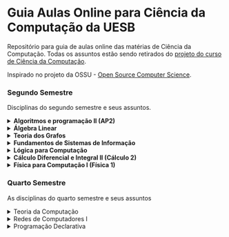 # Guia Aulas Online para Ciência da Computação da UESB

Repositório para guia de aulas online das matérias de Ciência da Computação. Todas os assuntos estão sendo retirados do [projeto do curso de Ciência da Computação](http://catalogo.uesb.br/storage/documentos/computacao-bac-vc/projeto.pdf).

Inspirado no projeto da OSSU - [Open Source Computer Science](https://github.com/ossu/computer-science).

### Segundo Semestre

Disciplinas do segundo semestre e seus assuntos.

<details><summary> <b>Algoritmos e programação II (AP2)</b> </summary>
  <ul>
    <dl>
      <dt>Recursos em vídeo</dt>
      <dd><a href="https://www.youtube.com/playlist?list=PLucm8g_ezqNqCRGHGHoacCo6N1bfN7hXZ">1. Curso de UML [Bóson Treinamentos]</a></dd>
      <dd><a href="https://www.youtube.com/playlist?list=PLHz_AreHm4dkqe2aR0tQK74m8SFe-aGsY">2.1 Programação orientada a objetos (todas as características) [CURSO EM VÍDEO]</a></dd>
      <dd><a href="https://www.youtube.com/playlist?list=PLTLAlheiUm5HVhAjNBvpkLIqRP4CSr3M0">2.2 Programação orientada a objetos (focada em UML) [Leandro Guarino]</a></dd>
      <dd><a href="https://www.youtube.com/playlist?list=PLxI8Can9yAHewZWSrlhpId71bk5N_W7W1">2.2 Programação orientada a objetos [UNIVESP]</a></dd>
      <dd><a href="https://www.youtube.com/playlist?list=PL62G310vn6nHrMr1tFLNOYP_c73m6nAzL">3.1 Curso COMPLETO de Java [DevDojo]</a></dd>
      <dd><a href="https://www.youtube.com/playlist?list=PLtchvIBq_CRTAwq_xmHdITro_5vbyOvVw">3.2 Curso de Java [Carlos Henrique Java]</a></dd>
      <dd><a href="https://www.youtube.com/playlist?list=PLWd_VnthxxLejQ9CcHrsT5HCFn-10kquZ">4.1 Vídeos sobre JavaFX [Descompila]</a></dd>
      <dd><a href="https://www.youtube.com/playlist?list=PLA1W9ojL1mVwql7mYQrMqHJ7GEb9xEg8q">4.2 JavaFX [Patrick Miranda]</a></dd> 
    </dl>
  </ul>
</details>
  
<details><summary> <b>Álgebra Linear</b> </summary>
  <ul>
    <dl>
      <dt>Recursos em vídeo</dt>
      <dd><a href="https://www.youtube.com/playlist?list=PLf1lowbdbFIAFr80SlJP7jsJcssvqRV5b">1.1 Matemática Superior - Álgebra Linear [Me Salva!]</a></dd>
      <dd><a href="https://www.youtube.com/playlist?list=PLO3hBdfBc4pFef1zn1oZyYXLomL9MiX-C">1.2 Aulas de Álgebra Linear (completo) [S.O.S Saber]</a></dd>
      <dd><a href="https://www.youtube.com/playlist?list=PLYPA4S3U31qxEUPU-tLLPPduBupCTYC6h">1.3 Álgebra Linear [UNIVESP]</a></dd>
      <dd><a href="https://www.youtube.com/playlist?list=PLEfwqyY2ox868TPa8vjL-QPfQlmtqRGa5">2.1 Matrizes, determinantes e sistemas lineares [Equaciona com Paulo Pereira]</a></dd>
      <dd><a href="https://www.youtube.com/watch?v=r1o7RryS8WM">3.1 Matrizes e Determinantes [UNIVESP]</a></dd>
      <dd><a href="https://www.youtube.com/watch?v=ktr4wfXi9xg">3.2 Aprenda rápido - Matrizes [Dicasdemat Sandro Curió]</a></dd>
      <dd><a href="https://www.youtube.com/watch?v=hP59QyuhTbc">4.1 Rápido e Fácil | Sistemas Lineares 3 x 3 | Escalonamento [Dicasdemat Sandro Curió]</a></dd>
      <dd><a href="https://www.youtube.com/watch?v=oD84gokfleA">4.2 Geometria Analítica e Álgebra Linear - Aula 01 - Sistema de Equações Lineares I [UNIVESP]</a></dd>
      <dd><a href="https://www.youtube.com/watch?v=e8kAs458cVI&list=PLhlx0uNVbDQjVBaNrvuGfpPJ7Ubf_Ycz3">5.1 Espaço vetorial: exercícios [fernando]</a></dd>
      <dd><a href="https://www.youtube.com/watch?v=dlgaQLbTwn0">6.1 Aplicação linear - Introdução [Matemática Universitária]</a></dd>
    </dl>
  </ul>
</details>

<details><summary> <b>Teoria dos Grafos</b> </summary>
  <ul>
    <dl>
      <dt>Recursos em vídeo</dt>
      <dd><a href="https://www.youtube.com/playlist?list=PLrVGp617x0hAm90-7zQzbRsSOnN2Vbr-I">1.1 Introdução a teoria dos grafos [PIC OBMEP]</a></dd>
      <dd><a href="https://www.youtube.com/playlist?list=PL8aWdrmfXHiJU_V_c2vM1dCFDh_Z93BeZ">1.2 Todos os assuntos de grafos [Matemática para gente grande]</a></dd>
      <dd><a href="https://www.youtube.com/watch?v=74_YKin3xzQ">2 Grafos Orientados</a></dd>
      <dd><a href="https://www.youtube.com/watch?v=JAPygr0xhUY">3 Grafos não orientados</a></dd>
      <dd><a href="https://www.youtube.com/watch?v=m4t6D24R5k8">4 Caminhos e Circuitos em Grafos [Projeto Grafos nas Escolas] </a></dd>
      <dd><a href="https://www.youtube.com/watch?v=qXLrYsYc3Z8">5 Planaridade de grafos [walter betini]</a></dd>
      <dd><a href="https://www.youtube.com/watch?v=VzO04TEGYb0">6.1 Conectividade de grafos [Patricia Jaques Millard]</a></dd>
      <dd><a href="https://www.youtube.com/watch?v=eNE1rlXJF_o">6.2 Conectividade de grafos [PIC OBMEP]</a></dd>
      <dd><a href="https://www.youtube.com/watch?v=ASMEibmfLE0">6.3 Grafo Conexo [Henrique Cunha]</a></dd>
      <dd><a href="https://www.youtube.com/watch?v=wSx6QivLBL4">7.1 Coloração grafos [Gabriel Todesco]</a></dd>
      <dd><a href="https://www.youtube.com/watch?v=q-UApUu81WA">7.2 Palestra sobre Coloração grafos [IMPA]</a></dd>
      <dd><a href="https://www.youtube.com/watch?v=sxMYeaql0VI">7.3 Colorindo grafos e teorema das quatro cores [Casa da Ciência]</a></dd>
      <dd><a href="https://www.youtube.com/playlist?list=PLYtFQZHKPEUuCk0KLo4GS1c_jecIwvRDU">8 Algoritmos em grafos [playlist]</a></dd>
      <dd><a href="https://www.youtube.com/watch?v=PCG6TmdJzWU">9 Problemas intratáveis e o problema do carteiro chinês [williamhigino]</a></dd>
      <dd><a href="https://www.youtube.com/watch?v=dQ42rha2qFA">10 Busca em largura e profundidade [UNIVESP]</a></dd>
      <dd><a href="https://www.youtube.com/watch?v=jWoP1fTTDzE">11.1 Busca em largura [Linguagem C Programação descomplicada]</a></dd>
      <dd><a href="https://www.youtube.com/watch?v=u834GA3725M">11.2 Busca em largura [Leonardo Vieira]</a></dd>
      <dd><a href="https://www.youtube.com/watch?v=doH9o1sO-Cw">12.1 Busca em profundidade [UNIVESP]</a></dd>
      <dd><a href="https://www.youtube.com/watch?v=0B6VfRbppkE">12.2 Busca em profundidade [Pedro Yurp]</a></dd>
      <dd><a href="https://www.youtube.com/watch?v=LmGRAIpF28Q">13.1 Algoritmo caminho mínimo [UNIVESP]</a></dd>
      <dd><a href="https://www.youtube.com/watch?v=5y8dch2uHR4">13.2 Algoritmo menor caminho [Linguagem C Programação descomplicada]</a></dd>
      <dd><a href="https://www.youtube.com/watch?v=tCheLd4H-nM">14.1 Arvore geradora [Andressa Oliveira]</a></dd>
      <dd><a href="https://www.youtube.com/watch?v=1BMhVLQc2HA">14.2 Arvore geradora Mínima [Patricia Jacques Millard]</a></dd>
      <dd><a href="https://www.youtube.com/watch?v=kEo0dRteZE0">15.1 Ordenação topológica [henrique moura]</a></dd>
      <dd><a href="https://www.youtube.com/watch?v=MO4Lbr44Q_Y">15.2 Ordenação topológica em JavaScript [Code Shot]</a></dd>
    </dl>
  </ul>
</details>

<details><summary> <b> Fundamentos de Sistemas de Informação</b> </summary>
  <ul>
    <dl>
      <dt>Recursos em vídeo</dt>
      <dd><a href="https://www.youtube.com/playlist?list=PLjzmQiSlNcO6WuxkUfyvtvosgNpSdRtOC">1.1 Fundamentos de Sistemas de Informação [Questoes de Informática]</a></dd>
      <dd><a href="https://www.youtube.com/playlist?list=PLvQ-BeS0wYi1QMQCDNIki5ERcGyIFlG8h">1.2 Fundamentos de Sistemas de Informação [ADS EAD]</a></dd>
      <dd><a href="https://www.youtube.com/watch?v=-y55wUlk8bk">2 Origem e Conceito da Teoria Geral dos Sistemas [Mundo da administração]</a></dd>
      <dd><a href="https://www.youtube.com/watch?v=875aK7w1Dhc">3 Conceitos de Sistema</a></dd>
      <dd><a href="https://www.youtube.com/watch?v=bQQ5NC3KWS4">4 Custo, Valor  e  Qualidade  da  Informação [Ezequias Silva]</a></dd>
      <dd><a href="https://www.youtube.com/watch?v=N4wGhiuEaxo">5 Fundamentos e Classificação [UNIVESP]</a></dd>
      <dd><a href="https://www.youtube.com/watch?v=_Sd4jCG1bHw">6.1 Vantagem Competitiva [UNIVESP]</a></dd>
      <dd><a href="https://www.youtube.com/watch?v=7FwKogLzJAc">6.2 Vantagem Competitiva [Casa do Saber]</a></dd>
      <dd><a href="https://www.youtube.com/playlist?list=PLxI8Can9yAHczVm37Sw-UssyYdd0FMyR0">7 Sistemas de Informação [UNIVESP]</a></dd>
    </dl>
  </ul>
</details>

<details><summary> <b>Lógica para Computação</b> </summary>
  <ul>
    <dl>
      <dt>Recursos em vídeo</dt>
      <dd><a href="https://www.youtube.com/playlist?list=PL4OAe-tL47saHhA8ywUFm-Trjk06ocCny">1 Lógica proposicional [Zurubabel]</a></dd>
      <dd><a href="https://www.youtube.com/playlist?list=PL4OAe-tL47sa_ayyqtYpRJrEJZBv2sn_C">2 Lógica de predicados [Zurubabel]</a></dd>
      <dd><a href="https://www.youtube.com/playlist?list=PLpGHF_AAwOMGi-ZGBsBGr_ikixc8xnBWU">3 Lógica de primeira ordem [É Lógico, pô]</a></dd>
      <dd><a href="https://www.youtube.com/watch?v=ybMaFgsCABc">4.1 Sistemas Dedutivos [Cleber]</a></dd>
      <dd><a href="https://www.youtube.com/watch?v=n1VsV93tG9E">4.2 Sistemas Dedutivos [Othon Batista]</a></dd>
      <dd><a href="https://www.youtube.com/watch?v=XmIORWOiTiQ">5 Relações de Consequências [Cleber]</a></dd>
      <dd><a href="https://www.youtube.com/watch?v=fy1ZxI4dd1M">6 Corretude</a></dd>
      <dd><a href="https://www.youtube.com/watch?v=Vmvbitz8M7Q">7 Completude</a></dd>
      <dd><a href="https://www.youtube.com/watch?v=X9zLK6LS2Po">8.1 Prova por contraposita</a></dd>
      <dd><a href="https://www.youtube.com/watch?v=E89vPUjLe-Q">8.2 Prova por redução ao absurdo</a></dd>
      <dd><a href="https://www.youtube.com/watch?v=47txTvB4x9o">9 Provas de teoremas</a></dd>
    </dl>
  </ul>
</details>

<details><summary> <b>Cálculo Diferencial e Integral II (Cálculo 2)</b> </summary>
  <ul>
    <dl>
      <dt>Recursos em vídeo</dt>
      <dd><a href="https://www.youtube.com/playlist?list=PL3mbnnHrApnLe45BfNjNVbNdhVD4D7B8H">1.1 Cálculo II Completo [Vídeo aulas SAES/UPF]</a></dd>
      <dd><a href="https://www.youtube.com/playlist?list=PLxI8Can9yAHeZfF4HwiVmv4D6n3acKLER">1.2 Cálculo II Completo [UNIVESP]</a></dd>
      <dd><a href="https://www.youtube.com/playlist?list=PLnWpv5C1ai2fbkVqcgwaYCiM2YA_ztwOU">1.2 Cálculo II Completo [Instituto Mauá]</a></dd>
      <dd><a href="https://www.youtube.com/watch?v=M_xCxHcBdBo">2.1 Integral Indefinida [Equaciona]</a></dd>
      <dd><a href="https://www.youtube.com/watch?v=CdEUV9mcEJ8">2.2 Integral Indefinida - Aula 1 [GRINGS]</a></dd>
      <dd><a href="https://www.youtube.com/watch?v=TPRt6MpP7R0">2.3 Integral Indefinida - Aula 2 [GRINGS]</a></dd>
      <dd><a href="https://www.youtube.com/watch?v=DFP20IRQ3mI">2.4 Integral Indefinida - Aula 3 [GRINGS]</a></dd>
      <dd><a href="https://www.youtube.com/watch?v=iyQlBAAHA9Q">2.5 Integral Indefinida - Aula 5 [GRINGS]</a></dd>
      <dd><a href="https://www.youtube.com/watch?v=k_p_wKHuz0w">2.6 Integral Indefinida - Aula 6 [GRINGS]</a></dd>
      <dd><a href="https://www.youtube.com/playlist?list=PLfWdOFF4w26rlDKapbr0Hwzr5YDWlX-SS">3 Técnicas de Integração [Ficou mais Fácil]</a></dd>
      <dd><a href="https://www.youtube.com/watch?v=cx8TtHYsNzU">4.1 Integral Definida [Me Salva!]</a></dd>
      <dd><a href="https://www.youtube.com/watch?v=CWWbjoOjYOg">4.2 Integral Definida [Equaciona com Paulo Pereira]</a></dd>
      <dd><a href="https://www.youtube.com/watch?v=qk7PP0J4NaA">4.3 Integral Definida [Matemática Rapidola]</a></dd>
      <dd><a href="https://www.youtube.com/watch?v=wv23YefHGJA">5.1 Cálculo de Área por Integração [Equaciona]</a></dd>
      <dd><a href="https://www.youtube.com/watch?v=lDaksKlOY-o">5.2 Cálculo de Área por Integração [Paulo Ramos]</a></dd>
      <dd><a href="https://www.youtube.com/watch?v=FIJLwZm4sN8">5.3 Cálculo de Área por Integração [Professor Mateca]</a></dd>
      <dd><a href="https://www.youtube.com/watch?v=W8oSjEkRY7Q">6.1 Cálculo de Volumes [omatematico.com]</a></dd>
      <dd><a href="https://www.youtube.com/watch?v=3Ey0mi10niw">6.2 Volumes de Sólido de Revolução [MATEMÁTICA PARA ENSINO SUPERIOR]</a></dd>
      <dd><a href="https://www.youtube.com/playlist?list=PLxI8Can9yAHeOiMYCBlkyCALloROQ58OY">7.1 Equações Diferenciais Ordinárias (aulas da 16 a 21) [UNIVESP]</a></dd>
      <dd><a href="https://www.youtube.com/watch?v=y36S9e006h8">7.2 Equações Diferenciais Ordinárias [omatematico.com]</a></dd>
      <dd><a href="https://www.youtube.com/playlist?list=PLDE03B0D5AD616BE1">8 Equações Diferenciais de Primeira Ordem em diante [omatematico.com]</a></dd>
      <dd><a href="https://www.youtube.com/watch?v=U_B8FJRZ8sY">9 Equações Diferenciais Lineares Homogêneas de 2ª Ordem e Coeficientes Constantes [MATEMÁTICA PARA ENSINO SUPERIOR]</a></dd>
    </dl>
    <dl>
      <dt>Conteúdo Misto</dt>
      <dd><a href="https://pt.khanacademy.org/math/integral-calculus">Cálculo Integral [Khan Academy]</a></dd>
    </dl>
  </ul>
</details>

<details><summary> <b>Física para Computação I (Física 1)</b> </summary>
  <ul>
    <dl>
      <dt>Recursos em vídeo</dt>
      <dd><a href="https://www.youtube.com/playlist?list=PLAudUnJeNg4vmlyuv__uBgdOkzw4VSrcJ">1.1 Física 1 [Canal USP]</a></dd>
      <dd><a href="https://www.youtube.com/playlist?list=PLFSnHaVpgmiGN_0jUOA4pliJCtR4XCIJ_">1.2 Física 1 [UFPE]</a></dd>
      <dd><a href="https://www.youtube.com/playlist?list=PLxI8Can9yAHdG8tw2QofrU02IuAEVyGlL">1.3 Física 3 [UNIVESP]</a></dd>
      <dd><a href="https://www.youtube.com/playlist?list=PLE6qFDd4x9w_JT-moXdEKW4fSHgzzKccF">1.4 Física Elétrica [omatematico.com]</a></dd>
      <dd><a href="https://www.youtube.com/watch?v=eAAKzZcbITI">2.1 Vetores [Professor Boaro]</a></dd>
      <dd><a href="https://www.youtube.com/playlist?list=PLDE03B0D5AD616BE1">2.2 Vetores [Playlist - Professor Boaro]</a></dd>
      <dd><a href="https://www.youtube.com/watch?v=8Qg4U_eCPzA">2.3 Vetores [Física Total]</a></dd>
      <dd><a href="https://www.youtube.com/playlist?list=PLnvUhOKqMcblqvoldXVmJsJ-fMUBc2hRa">3 Dinâmica de Partículas [Física Total]</a></dd>
      <dd><a href="https://www.youtube.com/playlist?list=PL1hCB5L6yvzmaxARiopK2xwoIg5XksH2_">4.1 Conservação de Energia [Pirando amigo!]</a></dd>
      <dd><a href="https://www.youtube.com/playlist?list=PLWLEis9E9V29RRGLpyc9I5KQ-eIzjPiIF">4.2 Conservação de Energia [Só 10 Minutos]</a></dd>
      <dd><a href="https://www.youtube.com/watch?v=3sZfccowDrk">5.1 Dinâmica de Rotação - Momento Angular [Responde aí]</a></dd>
      <dd><a href="https://www.youtube.com/watch?v=B4uOQM_g7B8">5.2 Dinâmica Rotacional e Torque [Física Universitária]</a></dd>
      <dd><a href="https://www.youtube.com/watch?v=BMrIHgI0PlU">6.1 Carga Elétrica [Professor Boaro]</a></dd>
      <dd><a href="https://www.youtube.com/watch?v=1bP8oEtgQkA">6.2 Carga Elétrica [Me Salva!]</a></dd>
      <dd><a href="https://www.youtube.com/watch?v=C8jgWisYAek">7 Campo elétrico [Física 2.0]</a></dd>
      <dd><a href="https://www.youtube.com/watch?v=KRDhpXjQfx4">8.1 Fluxo Elétrico [Resolvendo seus problemas]</a></dd>
      <dd><a href="https://www.youtube.com/watch?v=Vlk-XW8Wg08">8.2 Fluxo Elétrico [Joel Mendonça]</a></dd>
      <dd><a href="https://www.youtube.com/watch?v=gSIzsP1uyYQ">9.1 Potencial Elétrico [Chama o Físico]</a></dd>
      <dd><a href="https://www.youtube.com/watch?v=T9G9UHZPl08">9.2 Potencial Elétrico [Física com Douglas Gomes]</a></dd>
      <dd><a href="https://www.youtube.com/watch?v=wG0sQz91MKc">10.1 Capacitores [Professor Boaro]</a></dd>
      <dd><a href="https://www.youtube.com/watch?v=O7td_P5JHtc">10.2 Capacitores [FISICATOTAL]</a></dd>
      <dd><a href="https://www.youtube.com/watch?v=i5t610oTI0Q">11.1 Dielétricos [Khan Academy]</a></dd>
      <dd><a href="https://www.youtube.com/watch?v=LUc-0VDh3Nc">11.2 Dielétricos [Science Club]</a></dd>
      <dd><a href="https://www.youtube.com/playlist?list=PLNfWNKz4iEr83o2Nagek2XPcTt0ulgncN">12 Corrente Elétrica [Física 2.0]</a></dd>
      <dd><a href="https://www.youtube.com/watch?v=BUa-wIO1FyY">13.1 Resistência Elétrica [Mundo da Elétrica]</a></dd>
      <dd><a href="https://www.youtube.com/watch?v=6QeanXwEJGE">13.2 Resistência Elétrica [Professor Octávio]</a></dd>
      <dd><a href="https://www.youtube.com/watch?v=jBErpjIx7n0">14.1 Resistividade Elétrica [Marcos Aba]</a></dd>
      <dd><a href="https://www.youtube.com/watch?v=4WnnikjAK8E">14.2 Resistividade Elétrica [Fisica Total]</a></dd>
      <dd><a href="https://www.youtube.com/watch?v=PcbJj7ul-Gg">14.3 Resistência e Resistividade [Responde Aí]</a></dd>
      <dd><a href="https://www.youtube.com/playlist?list=PLF06ERiJT7bbpuAMyT6vxciCaDbz9cubn">15.1 Circuitos de Corrente Contínua [FísicaInterativa.com]</a></dd>
      <dd><a href="https://www.youtube.com/watch?v=XjqGVMCQulg">15.2 O que é corrente Contínua [GV Ensino]</a></dd>
      <dd><a href="https://www.youtube.com/watch?v=ProfArQq6MM">15.3 Circuito de Corrente Contínua [Antonio Santos]</a></dd>
      <dd><a href="https://www.youtube.com/playlist?list=PLy6bHc3TS3z-o_NFVgzxUsxtpF8clQAkC">15.4 Circuitos Corrente Contínua [Playlist - Eric Daza]</a></dd>
    </dl>
  </ul>
</details>


### Quarto Semestre

As disciplinas do quarto semestre e seus assuntos

<details><summary>Teoria da Computação</summary>
  <ul>
    <dl>
      <dt>Recursos em vídeo</dt>
      <dd><a href="https://www.youtube.com/watch?v=J_-uCVE_huw">1 Funções recursivas [Programação de Computadores]</a></dd>
      <dd><a href="https://www.youtube.com/watch?v=jvAkNij65W4">2.1 Brevíssima Introdução ao Cálculo Lambda [Cristiano Vasconcellos]</a></dd>
      <dd><a href="https://www.youtube.com/watch?v=x0vI9v8yGtI">2.2 Expressões condicionais com cálculo lambda [iMasters] </a></dd>
      <dd><a href="https://www.youtube.com/watch?v=9cVq8Axq8lE">3.1 Tese de Church-Turing [Prof. Hugo Vieira]</a></dd>
      <dd><a href="https://www.youtube.com/watch?v=RJyXucOup-E">3.2 Tese de Church-Turing [Podcast Número Imaginário]</a></dd>
      <dd><a href="https://www.youtube.com/watch?v=rJ9Ke3fc1Ss">3.3 Tese de Church-Turing [Carla Negri]</a></dd>
      <dd><a href="https://www.youtube.com/watch?v=VfGNbJNOQZE">4.1 Problemas indecidíveis [dcc01ufmg]</a></dd>
      <dd><a href="https://www.youtube.com/watch?v=FJDPByoboOk">4.2 Problema da Parada [Número Imaginário]</a></dd>
      <dd><a href="https://www.youtube.com/watch?v=uFt3iufzrUw">4.3 Problema da Parada [dc001ufmg]</a></dd>
      <dd><a href="https://www.youtube.com/watch?v=gz5-GhNnkYk">5.1 Os teoremas da Incompletude de Gödel [É Lógico, pô]</a></dd>
      <dd><a href="https://www.youtube.com/watch?v=s_4Rq141_-A">5.2 Os teoremas de incompletude de Gödel [Palesta - CEPID CeMAI]</a></dd>
      <dd><a href="https://www.youtube.com/watch?v=drtipYgbT-s">5.3 O teorema da incompletude de Gödel [Escola Íntegro]</a></dd>
      <dd><a href="https://www.youtube.com/watch?v=WkFG8G0HmLw">5.4 Teorema de Gödel [Lucas Máximo]</a></dd>
      <dd><a href="https://www.youtube.com/watch?v=wsvXnmUHJX8">6.1 Classes de Problemas: P, NP e NP-Completo [UNIVESP] </a></dd>
      <dd><a href="https://www.youtube.com/watch?v=_SiJoR-xNHg">6.2 Classes de Problemas: P, NP, NP-Completo e NP-Difícil [Daniel Frey]</a></dd>
      <dd><a href="https://www.youtube.com/watch?v=Q9Z8hPN8I5c">6.3 Classes de Problemas: P, NP, NP-Completo e NP-Difícil [Gabriel Medeiros]</a></dd>
      <dd><a href="https://www.youtube.com/watch?v=yk8xR-moUM8">7.1 O Processo de Solução de Problemas [UNIVESP]</a></dd>
      <dd><a href="https://www.youtube.com/watch?v=LGF3ndqznac">7.2 Redução entre problemas [Professor Mário]</a></dd>
    </dl>
  </ul>
</details>

<details><summary>Redes de Computadores I</summary>
  <ul>
    <dl>
      <dt>Recursos em vídeo</dt>
      <dd><a href="https://www.youtube.com/playlist?list=PLxI8Can9yAHc-_dZ6nsfoon08i2-4OvEk">1.1 Redes de Computadores [UNIVESP]</a></dd>
      <dd><a href="https://www.youtube.com/playlist?list=PLucm8g_ezqNpGh95n-OdEk06ity7YYfvU">1.2 Curso de redes de computadores [Bóson Treinamentos]</a></dd>
      <dd><a href="https://www.youtube.com/playlist?list=PLNx2jaiLxdXG5BRlnh7B4ysSnlRsNk2AE">2.1 Modelo OSI/ISO [Playlist - Felipe Barreiros]</a></dd>
      <dd><a href="https://www.youtube.com/watch?v=oz8gvGIUKFw">2.2 Modelo OSI/ISO e TP/IP [Redes Brasil]</a></dd>
      <dd><a href="https://www.youtube.com/playlist?list=PLsiPSRLxRO-BJ1t5X2fAK_779yYRLT6Ym">2.3 Playlist Modelo OSI e TCP/IP [Felipe Barreiros]</a></dd>
      <dd><a href="https://www.youtube.com/watch?v=9HOZX0qQfBA">3.1 TCP/IP e OSI [Informática e concursos]</a></dd>
      <dd><a href="https://www.youtube.com/watch?v=CuxVTAsicYs">3.2 Sobre o TCP/IP [Curso Online dlTec do Brasil]</a></dd>
      <dd><a href="https://www.youtube.com/watch?v=C7zPrlMkL2w">3.3 Pilha de Protocolos TCP/IP [Professor Washington Luis]</a></dd>
      <dd><a href="https://www.youtube.com/watch?v=aclH6Wf4f44">3.4 Vídeo Aula sobre TCP/IP [Gabriel Dias]</a></dd>
      <dd><a href="https://www.youtube.com/watch?v=031c04syZLs">4.1 Protocolos de rede [CANTINHO DA INFORMÁTICA]</a></dd>
      <dd><a href="https://www.youtube.com/watch?v=IlqLhdsHTPA">4.2 Serviços clássicos de rede [Curso Online DlTec do Brasil]</a></dd>
      <dd><a href="https://www.youtube.com/watch?v=jggJVSrXmI0">4.3 Serviços de rede [Moodle IFTM]</a></dd>
      <dd><a href="https://www.youtube.com/watch?v=xqo7zjkEx_g">5.1 Camada Física - Parte 1 [Ailton Luiz Dias Siqueira Júnior]</a></dd>
      <dd><a href="https://www.youtube.com/watch?v=tC7T_q0K3b4">5.2 Camada Física - Parte 2 [Ailton Luiz Dias Siqueira Júnior]</a></dd>
      <dd><a href="https://www.youtube.com/watch?v=sQfOKyL7pjY">6.1 Camada de Enlace [Ailton Luiz Dias Siqueira Júnior]</a></dd>
      <dd><a href="https://www.youtube.com/watch?v=1hkq_l2u27s">6.2 Endereçamento na camada de enlace [TI Network]</a></dd>
      <dd><a href="https://www.youtube.com/watch?v=1UtSUlbeplo">6.3 Camada de Enlace [Professor Márcio Henrique]</a></dd>
      <dd><a href="https://www.youtube.com/watch?v=Je2xrKUw6R8">6.4 Camada de Link de Dados do modelo OSI [Bóson Treinamentos]</a></dd>
      <dd><a href="https://www.youtube.com/watch?v=GuIxQmw75a4">7.1 Princípios da Camada de Rede [UNIVESP]</a></dd>
      <dd><a href="https://www.youtube.com/watch?v=dXk2fJ2CkYw">7.2 Camada de rede [rodrigoronner]</a></dd>
      <dd><a href="https://www.youtube.com/watch?v=_3_w1rDaIiE">7.3 Protocolos da camada de rede [TI Network]</a></dd>
      <dd><a href="https://www.youtube.com/watch?v=2t3mHxkyB9Y">7.4 Camada de rede resumo - Parte 1 [Eduardo Maroñas Monks]</a></dd>
      <dd><a href="https://www.youtube.com/watch?v=raBdQ7I-kas">7.5 Camada de rede resumo - Parte 2 [Eduardo Maroñas Monks]</a></dd>
      <dd><a href="https://www.youtube.com/watch?v=EG9mSXlMTU4">8 TCP/IPv4 [ProfessorRamos]</a></dd>
    </dl>
  </ul>
</details>

<details><summary>Programação Declarativa</summary>
  <ul>
    <dl>
      <dt>Recursos Link</dt>
      <dd><a href="http://haskell.tailorfontela.com.br/introduction">8 Tutorial completo de haskell [tailorfontela]</a></dd>
    </dl>
  </ul>
</details>

